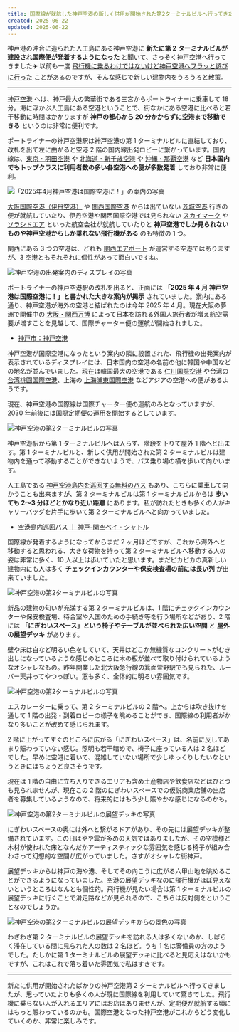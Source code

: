 ```yaml
---
title: 国際線が就航した神戸空港の新しく供用が開始された第2ターミナルビルへ行ってきた
created: 2025-06-22
updated: 2025-06-22
---
```


神戸港の沖合に造られた人工島にある神戸空港に **新たに第 2 ターミナルビルが建設され国際便が発着するようになった** と聞いて、さっそく神戸空港へ行ってきました✈️ 以前も一度 [飛行機に乗るわけではないけど神戸空港へフラッと遊びに行った](/blog/20240529/) ことがあるのですが、そんな感じで新しい建物内をうろうろと散策。

---

[神戸空港](https://www.kairport.co.jp/) へは、神戸最大の繁華街である三宮からポートライナーに乗車して 18 分。海に浮かぶ人工島にある空港ということで、街なかにある空港に比べると若干移動に時間はかかりますが **神戸の都心から 20 分かからずに空港まで移動できる** というのは非常に便利です。

ポートライナーの神戸空港駅は神戸空港の第 1 ターミナルビルに直結しており、改札を出て左に曲がると空港 2 階の国内線出発ロビーに繋がっています。国内線は、[東京・羽田空港](https://tokyo-haneda.com/) や [北海道・新千歳空港](https://www.hokkaido-airports.com/ja/new-chitose/) や [沖縄・那覇空港](https://www.naha-airport.co.jp/) など **日本国内でもトップクラスに利用者数の多い各空港への便が多数発着** しており非常に便利。

![「2025年4月神戸空港は国際空港に！」の案内の写真](b6cd3cc1-8df9-46ed-0b93-8be604df7c00)

[大阪国際空港（伊丹空港）](https://www.osaka-airport.co.jp/) や [関西国際空港](https://www.kansai-airport.or.jp/) からは出ていない [茨城空港](https://www.ibaraki-airport.net/) 行きの便が就航していたり、伊丹空港や関西国際空港では見られない [スカイマーク](https://www.skymark.co.jp/ja/) や [ソラシドエア](https://www.solaseedair.jp/) といった航空会社が就航していたりと **神戸空港でしか見られないものや神戸空港からしか乗れない飛行機がある** のも特徴の 1 つ。

関西にある 3 つの空港は、どれも [関西エアポート](https://www.kansai-airports.co.jp/) が運営する空港ではありますが、3 空港ともそれぞれに個性があって面白いですね。

![神戸空港の出発案内のディスプレイの写真](cd23b39a-5e9f-4633-1d9e-8ba828647c00)

ポートライナーの神戸空港駅の改札を出ると、正面には **「2025 年 4 月 神戸空港は国際空港に！」と書かれた大きな案内が掲示** されていました。案内にある通り、神戸空港が海外の空港と結ばれたのは今年 2025 年 4 月。現在大阪の夢洲で開催中の [大阪・関西万博](https://www.expo2025.or.jp/) によって日本を訪れる外国人旅行者が増え航空需要が増すことを見越して、国際チャーター便の運航が開始されました。

- [神戸市：神戸空港](https://www.city.kobe.lg.jp/a11380/kurashi/access/airport/index.html)

神戸空港が国際空港になったという案内の隣に設置された、飛行機の出発案内が表示されているディスプレイには、日本国内の空港の名前の他に韓国や中国などの地名が並んでいました。現在は韓国最大の空港である [仁川国際空港](https://www.airport.kr/sites/ap_ja/index.do) や台湾の [台湾桃園国際空港](https://www.taoyuan-airport.com/?lang=jp)、上海の [上海浦東国際空港](https://www.shairport.com/jpsh/index.html) などアジアの空港への便があるようです。

現在、神戸空港の国際線は国際チャーター便の運航のみとなっていますが、2030 年前後には国際定期便の運用を開始するとしています。

![神戸空港の第2ターミナルビルの写真](6befca0c-7f90-47b9-a5b4-bbe4f19f6a00)

神戸空港駅から第 1 ターミナルビルへは入らず、階段を下りて屋外 1 階へと出ます。第 1 ターミナルビルと、新しく供用が開始された第 2 ターミナルビルは建物内を通って移動することができないようで、バス乗り場の横を歩いて向かいます。

人工島である [神戸空港島内を巡回する無料のバス](https://www.kobe-access.jp/roundbus) もあり、こちらに乗車して向かうことも出来ますが、第 2 ターミナルビルは第 1 ターミナルビルからは **歩いても 2～3 分ほどとかなり近い距離** にあります。私が訪れたときも多くの人がキャリーバッグを片手に歩いて第 2 ターミナルビルへと向かっていました。

- [空港島内巡回バス ｜ 神戸-関空ベイ・シャトル](https://www.kobe-access.jp/roundbus)

国際線が発着するようになってからまだ 2 ヶ月ほどですが、これから海外へと移動すると思われる、大きな荷物を持って第 2 ターミナルビルへ移動する人の姿は非常に多く、10 人以上は歩いていたと思います。まだピカピカの真新しい建物内にも人は多く **チェックインカウンターや保安検査場の前には長い列** が出来ていました。

![神戸空港の第2ターミナルビルの写真](1be6e33b-bc53-4aeb-4b26-fc82cfcafd00)

新品の建物の匂いが充満する第 2 ターミナルビルは、1 階にチェックインカウンターや保安検査場、待合室や入国のための手続き等を行う場所などがあり、2 階には **「にぎわいスペース」という椅子やテーブルが並べられた広い空間** と **屋外の展望デッキ** があります。

壁や床は白など明るい色をしていて、天井はどこか無機質なコンクリートがむき出しになっているような感じのところに木の板が並べて取り付けられているようなオシャレなもの。昨年開業した北大阪急行線の箕面萱野駅でも見られた、ルーバー天井ってやつっぽい。窓も多く、全体的に明るい雰囲気です。

![神戸空港の第2ターミナルビルの写真](66a4fcc7-7a28-4fec-c4c0-e2649bbea900)

エスカレーターに乗って、第 2 ターミナルビルの 2 階へ。上からは吹き抜けを通して 1 階の出発・到着ロビーの様子を眺めることができ、国際線の利用者がかなり多いことが改めて感じられます。

2 階に上がってすぐのところに広がる「にぎわいスペース」は、名前に反してあまり賑わっていない感じ。照明も若干暗めで、椅子に座っている人は 2 名ほどでした。早めに空港に着いて、混雑していない場所で少しゆっくりしたいなというときにはちょうど良さそうです。

現在は 1 階の自由に立ち入りできるエリアも含め土産物店や飲食店などはひとつも見られませんが、現在この 2 階のにぎわいスペースでの仮説商業店舗の出店者を募集しているようなので、将来的にはもう少し賑やかな感じになるのかも。

![神戸空港の第2ターミナルビルの展望デッキの写真](13560941-90c4-4bf8-710f-9395f690d700)

にぎわいスペースの奥には外へと繋がるドアがあり、その先には展望デッキが整備されています。この日はやや雲が多めの天気ではありましたが、その空模様と木材が使われた床となんだかアーティスティックな雰囲気を感じる椅子が組み合わさって幻想的な空間が広がっていました。さすがオシャレな街神戸。

展望デッキからは神戸の海や港、そしてその向こうに広がる六甲山地を眺めることができるようになっていました。空港の展望デッキなのに飛行機がほぼ見えないというところはなんとも個性的。飛行機が見たい場合は第 1 ターミナルビルの展望デッキに行くことで滑走路などが見られるので、こちらは反対側をということなのでしょうか。

![神戸空港の第2ターミナルビルの展望デッキからの景色の写真](f0a19694-ba48-4781-c7da-af0242aa6400)

わざわざ第 2 ターミナルビルの展望デッキを訪れる人は多くないのか、しばらく滞在している間に見られた人の数は 2 名ほど。うち 1 名は警備員の方のようでした。たしかに第 1 ターミナルビルの展望デッキに比べると見応えはないかもですが、これはこれで落ち着いた雰囲気で私はすきです。

---

新たに供用が開始されたばかりの神戸空港第 2 ターミナルビルへ行ってきましたが、思っていたよりも多くの人が既に国際線を利用していて驚きでした。飛行機に乗らない人が入れるエリアにはお店はありませんが、定期便が就航する頃にはもっと賑わっているのかも。国際空港となった神戸空港がこれからどう変化していくのか、非常に楽しみです。
